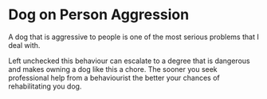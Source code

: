 Dog on Person Aggression
========================

A dog that is aggressive to people is one of the most serious problems that I deal with.

 Left unchecked this behaviour can escalate to a degree that is dangerous and makes owning a dog like this a chore. The sooner you seek professional help from a behaviourist the better your chances of rehabilitating you dog.
